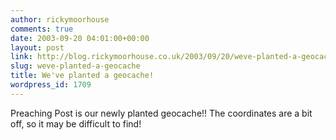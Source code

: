 ```yaml
---
author: rickymoorhouse
comments: true
date: 2003-09-20 04:01:00+00:00
layout: post
link: http://blog.rickymoorhouse.co.uk/2003/09/20/weve-planted-a-geocache/
slug: weve-planted-a-geocache
title: We've planted a geocache!
wordpress_id: 1709
---
```


Preaching Post is our newly planted geocache!! The coordinates are a bit off, so it may be difficult to find!

